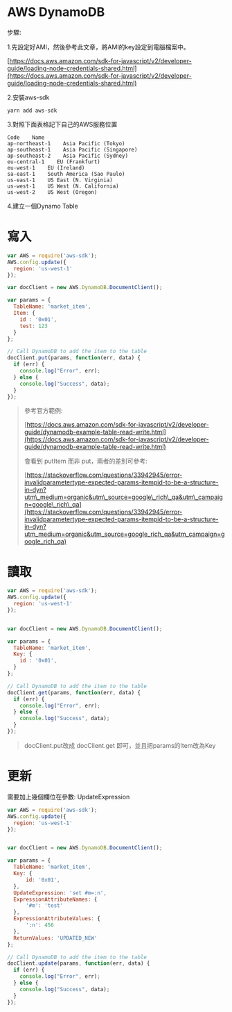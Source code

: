 # AWS DynamoDB

步驟:

1.先設定好AMI，然後參考此文章，將AMI的key設定到電腦檔案中。

[https://docs.aws.amazon.com/sdk-for-javascript/v2/developer-guide/loading-node-credentials-shared.html](https://docs.aws.amazon.com/sdk-for-javascript/v2/developer-guide/loading-node-credentials-shared.html)

2.安裝aws-sdk

```
yarn add aws-sdk
```

3.對照下面表格記下自己的AWS服務位置

```
Code    Name
ap-northeast-1    Asia Pacific (Tokyo)
ap-southeast-1    Asia Pacific (Singapore)
ap-southeast-2    Asia Pacific (Sydney)
eu-central-1    EU (Frankfurt)
eu-west-1    EU (Ireland)
sa-east-1    South America (Sao Paulo)
us-east-1    US East (N. Virginia)
us-west-1    US West (N. California)
us-west-2    US West (Oregon)
```

4.建立一個Dynamo Table

# 寫入

```js
var AWS = require('aws-sdk');
AWS.config.update({
  region: 'us-west-1'
});

var docClient = new AWS.DynamoDB.DocumentClient();

var params = {
  TableName: 'market_item',
  Item: {
    id : '0x01',
    test: 123
  }
};

// Call DynamoDB to add the item to the table
docClient.put(params, function(err, data) {
  if (err) {
    console.log("Error", err);
  } else {
    console.log("Success", data);
  }
});
```

> 參考官方範例:
>
> [https://docs.aws.amazon.com/sdk-for-javascript/v2/developer-guide/dynamodb-example-table-read-write.html](https://docs.aws.amazon.com/sdk-for-javascript/v2/developer-guide/dynamodb-example-table-read-write.html)
>
> 會看到 putItem 而非 put，兩者的差別可參考:
>
> [https://stackoverflow.com/questions/33942945/error-invalidparametertype-expected-params-itempid-to-be-a-structure-in-dyn?utm\_medium=organic&utm\_source=google\_rich\_qa&utm\_campaign=google\_rich\_qa](https://stackoverflow.com/questions/33942945/error-invalidparametertype-expected-params-itempid-to-be-a-structure-in-dyn?utm_medium=organic&utm_source=google_rich_qa&utm_campaign=google_rich_qa)

# 讀取

```js
var AWS = require('aws-sdk');
AWS.config.update({
  region: 'us-west-1'
});


var docClient = new AWS.DynamoDB.DocumentClient();

var params = {
  TableName: 'market_item',
  Key: {
    id : '0x01',
  }
};

// Call DynamoDB to add the item to the table
docClient.get(params, function(err, data) {
  if (err) {
    console.log("Error", err);
  } else {
    console.log("Success", data);
  }
});
```

> docClient.put改成 docClient.get 即可，並且把params的Item改為Key

# 更新

需要加上幾個欄位在參數: UpdateExpression

```js
var AWS = require('aws-sdk');
AWS.config.update({
  region: 'us-west-1'
});


var docClient = new AWS.DynamoDB.DocumentClient();

var params = {
  TableName: 'market_item',
  Key: {
      id: '0x01',
  },
  UpdateExpression: 'set #m=:n',
  ExpressionAttributeNames: {
      '#m': 'test'
  },
  ExpressionAttributeValues: {
      ':n': 456
  },
  ReturnValues: 'UPDATED_NEW'
};

// Call DynamoDB to add the item to the table
docClient.update(params, function(err, data) {
  if (err) {
    console.log("Error", err);
  } else {
    console.log("Success", data);
  }
});
```



